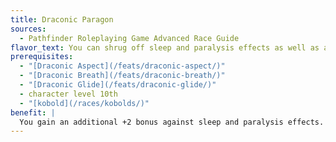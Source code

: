 ```yaml
---
title: Draconic Paragon
sources:
  - Pathfinder Roleplaying Game Advanced Race Guide
flavor_text: You can shrug off sleep and paralysis effects as well as any dragon, and your draconic aspects improve.
prerequisites:
  - "[Draconic Aspect](/feats/draconic-aspect/)"
  - "[Draconic Breath](/feats/draconic-breath/)"
  - "[Draconic Glide](/feats/draconic-glide/)"
  - character level 10th
  - "[kobold](/races/kobolds/)"
benefit: |
  You gain an additional +2 bonus against sleep and paralysis effects. You can use your breath weapon twice per day and your breath weapon damage increases to 4d6 points of energy damage. Your wings from the [Draconic Glide](/feats/draconic-glide/) feat grow stronger, granting you a fly speed of 20 feet (average maneuverability).
---
```


